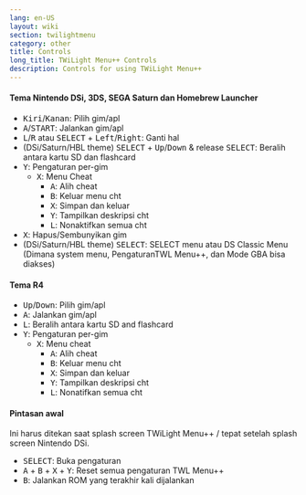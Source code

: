 ```yaml
---
lang: en-US
layout: wiki
section: twilightmenu
category: other
title: Controls
long_title: TWiLight Menu++ Controls
description: Controls for using TWiLight Menu++
---
```


#### Tema Nintendo DSi, 3DS, SEGA Saturn dan Homebrew Launcher
- <kbd>Kiri</kbd>/<kbd>Kanan</kbd>: Pilih gim/apl
- <kbd class="face">A</kbd>/<kbd>START</kbd>: Jalankan gim/apl
- <kbd class="l">L</kbd>/<kbd class="r">R</kbd> atau <kbd>SELECT</kbd> + <kbd>Left</kbd>/<kbd>Right</kbd>: Ganti hal
- (DSi/Saturn/HBL theme) <kbd>SELECT</kbd> + <kbd>Up</kbd>/<kbd>Down</kbd> & release <kbd>SELECT</kbd>: Beralih antara kartu SD dan flashcard
- <kbd class="face">Y</kbd>: Pengaturan per-gim
   - <kbd class="face">X</kbd>: Menu Cheat
      - <kbd class="face">A</kbd>: Alih cheat
      - <kbd class="face">B</kbd>: Keluar menu cht
      - <kbd class="face">X</kbd>: Simpan dan keluar
      - <kbd class="face">Y</kbd>: Tampilkan deskripsi cht
      - <kbd class="l">L</kbd>: Nonaktifkan semua cht
- <kbd class="face">X</kbd>: Hapus/Sembunyikan gim
- (DSi/Saturn/HBL theme) <kbd>SELECT</kbd>: SELECT menu atau DS Classic Menu (Dimana system menu, PengaturanTWL Menu++, dan Mode GBA bisa diakses)

#### Tema R4
- <kbd>Up</kbd>/<kbd>Down</kbd>: Pilih gim/apl
- <kbd class="face">A</kbd>: Jalankan gim/apl
- <kbd class="l">L</kbd>: Beralih antara kartu SD and flashcard
- <kbd class="face">Y</kbd>: Pengaturan per-gim
   - <kbd class="face">X</kbd>: Menu cheat
      - <kbd class="face">A</kbd>: Alih cheat
      - <kbd class="face">B</kbd>: Keluar menu cht
      - <kbd class="face">X</kbd>: Simpan dan keluar
      - <kbd class="face">Y</kbd>: Tampilkan deskripsi cht
      - <kbd class="l">L</kbd>: Nonatifkan semua cht

#### Pintasan awal
Ini harus ditekan saat splash screen TWiLight Menu++ / tepat setelah splash screen Nintendo DSi.

- <kbd>SELECT</kbd>: Buka pengaturan
- <kbd class="face">A</kbd> + <kbd class="face">B</kbd> + <kbd class="face">X</kbd> + <kbd class="face">Y</kbd>: Reset semua pengaturan TWL Menu++
- <kbd class="face">B</kbd>: Jalankan ROM yang terakhir kali dijalankan
